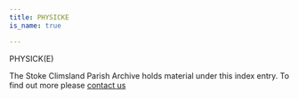 ```yaml
---
title: PHYSICKE
is_name: true

---
```


PHYSICK(E)


The Stoke Climsland Parish Archive holds material under this index entry. To find out more please [contact us](/contact/)
